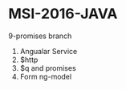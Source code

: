 # MSI-2016-JAVA

9-promises branch

  1. Angualar Service
  2. $http
  3. $q and promises
  4. Form ng-model
